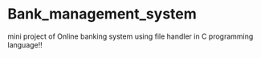 # Bank_management_system
mini project of Online banking system using file handler in C programming language!!

